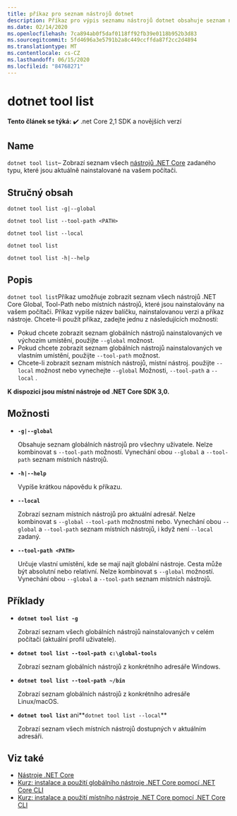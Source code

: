 ```yaml
---
title: příkaz pro seznam nástrojů dotnet
description: Příkaz pro výpis seznamu nástrojů dotnet obsahuje seznam nástrojů .NET Core, které jsou nainstalovány na vašem počítači.
ms.date: 02/14/2020
ms.openlocfilehash: 7ca894ab0f5daf0118ff92fb39e0118b952b3d83
ms.sourcegitcommit: 5fd4696a3e5791b2a8c449ccffda87f2cc2d4894
ms.translationtype: MT
ms.contentlocale: cs-CZ
ms.lasthandoff: 06/15/2020
ms.locfileid: "84768271"
---
```

# <a name="dotnet-tool-list"></a>dotnet tool list

**Tento článek se týká:** ✔️ .net Core 2,1 SDK a novějších verzí

## <a name="name"></a>Name

`dotnet tool list`– Zobrazí seznam všech [nástrojů .NET Core](global-tools.md) zadaného typu, které jsou aktuálně nainstalované na vašem počítači.

## <a name="synopsis"></a>Stručný obsah

```dotnetcli
dotnet tool list -g|--global

dotnet tool list --tool-path <PATH>

dotnet tool list --local

dotnet tool list

dotnet tool list -h|--help
```

## <a name="description"></a>Popis

`dotnet tool list`Příkaz umožňuje zobrazit seznam všech nástrojů .NET Core Global, Tool-Path nebo místních nástrojů, které jsou nainstalovány na vašem počítači. Příkaz vypíše název balíčku, nainstalovanou verzi a příkaz nástroje.  Chcete-li použít příkaz, zadejte jednu z následujících možností:

* Pokud chcete zobrazit seznam globálních nástrojů nainstalovaných ve výchozím umístění, použijte `--global` možnost.
* Pokud chcete zobrazit seznam globálních nástrojů nainstalovaných ve vlastním umístění, použijte `--tool-path` možnost.
* Chcete-li zobrazit seznam místních nástrojů, místní nástroj. použijte `--local` možnost nebo vynechejte `--global` Možnosti, `--tool-path` a `--local` .

**K dispozici jsou místní nástroje od .NET Core SDK 3,0.**

## <a name="options"></a>Možnosti

- **`-g|--global`**

  Obsahuje seznam globálních nástrojů pro všechny uživatele. Nelze kombinovat s `--tool-path` možností. Vynechání obou `--global` a `--tool-path` seznam místních nástrojů.

- **`-h|--help`**

  Vypíše krátkou nápovědu k příkazu.

- **`--local`**

  Zobrazí seznam místních nástrojů pro aktuální adresář. Nelze kombinovat s `--global` `--tool-path` možnostmi nebo. Vynechání obou `--global` a `--tool-path` seznam místních nástrojů, i když není `--local` zadaný.

- **`--tool-path <PATH>`**

  Určuje vlastní umístění, kde se mají najít globální nástroje. Cesta může být absolutní nebo relativní. Nelze kombinovat s `--global` možností. Vynechání obou `--global` a `--tool-path` seznam místních nástrojů.

## <a name="examples"></a>Příklady

- **`dotnet tool list -g`**

  Zobrazí seznam všech globálních nástrojů nainstalovaných v celém počítači (aktuální profil uživatele).

- **`dotnet tool list --tool-path c:\global-tools`**

  Zobrazí seznam globálních nástrojů z konkrétního adresáře Windows.

- **`dotnet tool list --tool-path ~/bin`**

  Zobrazí seznam globálních nástrojů z konkrétního adresáře Linux/macOS.

- **`dotnet tool list`** ani**`dotnet tool list --local`**

  Zobrazí seznam všech místních nástrojů dostupných v aktuálním adresáři.

## <a name="see-also"></a>Viz také

- [Nástroje .NET Core](global-tools.md)
- [Kurz: instalace a použití globálního nástroje .NET Core pomocí .NET Core CLI](global-tools-how-to-use.md)
- [Kurz: instalace a použití místního nástroje .NET Core pomocí .NET Core CLI](local-tools-how-to-use.md)
